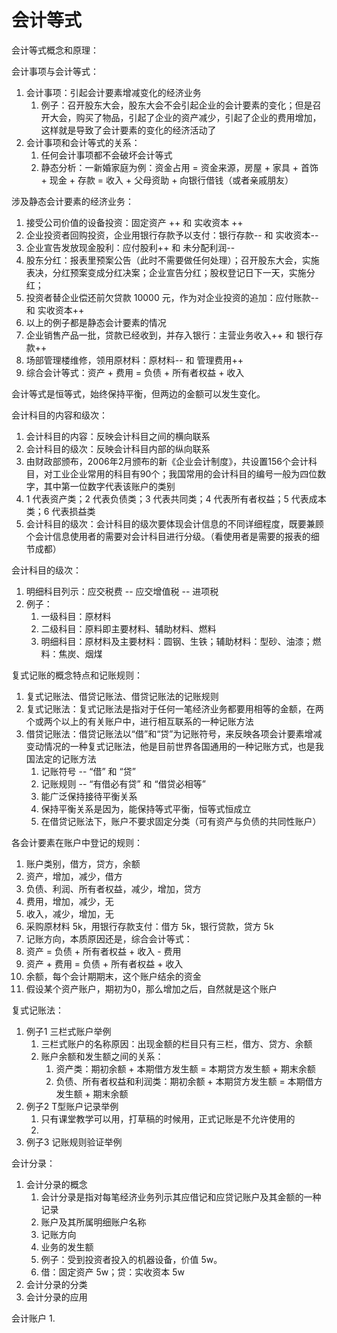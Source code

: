 # 会计等式

会计等式概念和原理：

会计事项与会计等式：
1. 会计事项：引起会计要素增减变化的经济业务
    1. 例子：召开股东大会，股东大会不会引起企业的会计要素的变化；但是召开大会，购买了物品，引起了企业的资产减少，引起了企业的费用增加，这样就是导致了会计要素的变化的经济活动了
2. 会计事项和会计等式的关系：
    1. 任何会计事项都不会破坏会计等式
    2. 静态分析：一新婚家庭为例：资金占用 = 资金来源，房屋 + 家具 + 首饰 + 现金 + 存款 = 收入 + 父母资助 + 向银行借钱（或者亲戚朋友）

涉及静态会计要素的经济业务：
1. 接受公司价值的设备投资：固定资产 ++ 和 实收资本 ++
2. 企业投资者回购投资，企业用银行存款予以支付：银行存款-- 和 实收资本--
3. 企业宣告发放现金股利：应付股利++ 和 未分配利润--
4. 股东分红：报表里预案公告（此时不需要做任何处理）；召开股东大会，实施表决，分红预案变成分红决案；企业宣告分红；股权登记日下一天，实施分红；
5. 投资者替企业偿还前欠贷款 10000 元，作为对企业投资的追加：应付账款-- 和 实收资本++
6. 以上的例子都是静态会计要素的情况
7. 企业销售产品一批，贷款已经收到，并存入银行：主营业务收入++ 和 银行存款++
8. 场部管理楼维修，领用原材料：原材料-- 和 管理费用++
9. 综合会计等式：资产 + 费用 = 负债 + 所有者权益 + 收入

会计等式是恒等式，始终保持平衡，但两边的金额可以发生变化。

会计科目的内容和级次：
1. 会计科目的内容：反映会计科目之间的横向联系
2. 会计科目的级次：反映会计科目内部的纵向联系
3. 由财政部颁布，2006年2月颁布的新《企业会计制度》，共设置156个会计科目，对工业企业常用的科目有90个；我国常用的会计科目的编号一般为四位数字，其中第一位数字代表该账户的类别
4. 1 代表资产类；2 代表负债类；3 代表共同类；4 代表所有者权益；5 代表成本类；6 代表损益类
5. 会计科目的级次：会计科目的级次要体现会计信息的不同详细程度，既要兼顾个会计信息使用者的需要对会计科目进行分级。（看使用者是需要的报表的细节成都）

会计科目的级次：
1. 明细科目列示：应交税费 -- 应交增值税 -- 进项税
2. 例子：
    1. 一级科目：原材料
    2. 二级科目：原料即主要材料、辅助材料、燃料
    3. 明细科目：原材料及主要材料：圆钢、生铁；辅助材料：型砂、油漆；燃料：焦炭、烟煤


复式记账的概念特点和记账规则：
1. 复式记账法、借贷记账法、借贷记账法的记账规则
2. 复式记账法：复式记账法是指对于任何一笔经济业务都要用相等的金额，在两个或两个以上的有关账户中，进行相互联系的一种记账方法
3. 借贷记账法：借贷记账法以“借”和“贷”为记账符号，来反映各项会计要素增减变动情况的一种复式记账法，他是目前世界各国通用的一种记账方式，也是我国法定的记账方法
    1. 记账符号 -- “借” 和 “贷”
    2. 记账规则 -- “有借必有贷” 和 “借贷必相等”
    3. 能广泛保持接待平衡关系
    4. 保持平衡关系是因为，能保持等式平衡，恒等式恒成立
    5. 在借贷记账法下，账户不要求固定分类（可有资产与负债的共同性账户）

各会计要素在账户中登记的规则：
1. 账户类别，借方，贷方，余额
2. 资产，增加，减少，借方
3. 负债、利润、所有者权益，减少，增加，贷方
4. 费用，增加，减少，无
5. 收入，减少，增加，无
6. 采购原材料 5k，用银行存款支付：借方 5k，银行贷款，贷方 5k
7. 记账方向，本质原因还是，综合会计等式：
8. 资产 = 负债 + 所有者权益 + 收入 - 费用
9. 资产 + 费用 = 负债 + 所有者权益 + 收入
10. 余额，每个会计期期末，这个账户结余的资金
11. 假设某个资产账户，期初为0，那么增加之后，自然就是这个账户

复式记账法：
1. 例子1 三栏式账户举例
    1. 三栏式账户的名称原因：出现金额的栏目只有三栏，借方、贷方、余额
    2. 账户余额和发生额之间的关系：
        1. 资产类：期初余额 + 本期借方发生额 = 本期贷方发生额 + 期末余额
        2. 负债、所有者权益和利润类：期初余额 + 本期贷方发生额 = 本期借方发生额 + 期末余额
2. 例子2 T型账户记录举例
    1. 只有课堂教学可以用，打草稿的时候用，正式记账是不允许使用的
    2. 
3. 例子3 记账规则验证举例

会计分录：
1. 会计分录的概念
    1. 会计分录是指对每笔经济业务列示其应借记和应贷记账户及其金额的一种记录
    2. 账户及其所属明细账户名称
    3. 记账方向
    4. 业务的发生额
    5. 例子：受到投资者投入的机器设备，价值 5w。
    6. 借：固定资产 5w；贷：实收资本 5w
2. 会计分录的分类
3. 会计分录的应用

会计账户
1. 



